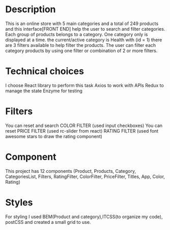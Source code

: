 # Description
This is an online store with 5 main categories and a total of 249 products and this interface[FRONT END] help the user to search and filter categories.
Each group  of products belongs to a category.
One category only is displayed at a time.
the current/active category is Health with (id = 1)
there are 3 filters available to help filter the products.
The user can filter each category  products by using one filter or combination of 2 or more filters.

# Technical choices
I choose React library to perform this task
Axios to work with APIs
Redux to manage the state
Enzyme for testing

# Filters
You can reset and search COLOR FILTER (used input checkboxes)
You can reset PRICE FILTER (used rc-slider from react)
RATING FILTER (used font awesome stars to draw the rating component)

# Component
This project has 12 components (Product, Products, Category, CategoriesList, Filters, RatingFilter,  ColorFilter, PriceFilter, Titles, App, Color, Rating)

# Styles
For styling I used BEM(Product and category),ITCSS(to organize my code), postCSS 
and created a small grid to use.





